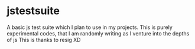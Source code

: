 # jstestsuite
A basic js test suite which I plan to use in my projects.
This is purely experimental codes, that I am randomly writing as I venture into the depths of js
This is thanks to resig XD

